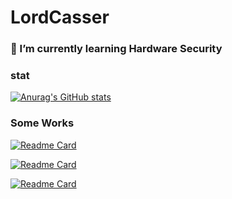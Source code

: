 # LordCasser

### 🌱 I’m currently learning Hardware Security

### stat

[![Anurag's GitHub stats](https://github-readme-stats.vercel.app/api?username=LordCasser&count_private=true&show_icons=true&theme=algolia)](https://github.com/anuraghazra/github-readme-stats)

### Some Works

[![Readme Card](https://github-readme-stats.vercel.app/api/pin/?username=Tp0t-Team&repo=Tp0tOJ&theme=algolia)](https://github.com/anuraghazra/github-readme-stats)

[![Readme Card](https://github-readme-stats.vercel.app/api/pin/?username=LordCasser&repo=Proof-of-Work&theme=algolia)](https://github.com/anuraghazra/github-readme-stats)

[![Readme Card](https://github-readme-stats.vercel.app/api/pin/?username=Script-OS&repo=Theseus&theme=algolia)](https://github.com/anuraghazra/github-readme-stats)

<!--
**LordCasser/LordCasser** is a ✨ _special_ ✨ repository because its `README.md` (this file) appears on your GitHub profile.

Here are some ideas to get you started:

- 🔭 I’m currently working on ...
- 🌱 I’m currently learning ...
- 👯 I’m looking to collaborate on ...
- 🤔 I’m looking for help with ...
- 💬 Ask me about ...
- 📫 How to reach me: ...
- 😄 Pronouns: ...
- ⚡ Fun fact: ...
-->
